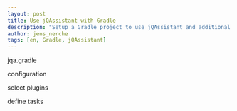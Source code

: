 ```yaml
---
layout: post
title: Use jQAssistant with Gradle
description: "Setup a Gradle project to use jQAssistant and additional plugins."
author: jens_nerche
tags: [en, Gradle, jQAssistant]
---
```


jqa.gradle

configuration

select plugins

define tasks

